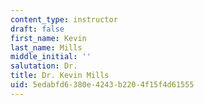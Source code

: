 ```yaml
---
content_type: instructor
draft: false
first_name: Kevin
last_name: Mills
middle_initial: ''
salutation: Dr.
title: Dr. Kevin Mills
uid: 5edabfd6-380e-4243-b220-4f15f4d61555
---
```

